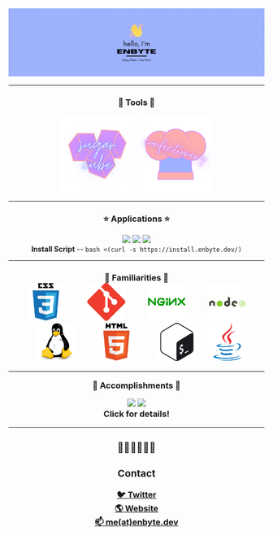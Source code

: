 <img src="./assets/banner.gif">

<hr>

<h3 align="center">🔨 Tools 🔨</h3>
<div align="center">  
  <a href="https://www.npmjs.com/package/sugarcube"><img src="https://raw.githubusercontent.com/enbytedev/enbytedev/main/assets/projects/sugarcube.png" height="150px" /></a>
  <a href="https://www.npmjs.com/package/confectionery"><img src="https://raw.githubusercontent.com/enbytedev/enbytedev/main/assets/projects/confectionery.png" height="150px" /></a>
</div>
<hr>
<h3 align="center">⭐️ Applications ⭐️</h3>
<div align="center">  
  <a href="https://github.com/enbytedev/Filing-Saucer"><img src="https://raw.githubusercontent.com/enbytedev/Filing-Saucer/main/PROJECT.png" height="150px" /></a>
  <a href="https://github.com/enbytedev/Anti-Airborne"><img src="https://raw.githubusercontent.com/enbytedev/Anti-Airborne/main/PROJECT.png" height="150px" /></a>
   <a href="https://github.com/enbytedev/YourBot"><img src="https://raw.githubusercontent.com/enbytedev/YourBot/master/PROJECT.png" height="150px" /></a>
</div>
<div align="center"><b>Install Script</b> -- <code>bash <(curl -s https://install.enbyte.dev/)</code></div>
<hr>
<h3 align="center"><b>🤔 Familiarities 🤔</b>
  <div align="center">    
    <a href="https://www.w3.org/Style/CSS/"><img src="https://raw.githubusercontent.com/enbytedev/enbytedev/207f431f7c05cf2046a599b6b01dd274c2220465/assets/icons/css3.svg" height="75px" hspace="20"/></a>
    <a href="https://git-scm.com"><img src="https://raw.githubusercontent.com/enbytedev/enbytedev/207f431f7c05cf2046a599b6b01dd274c2220465/assets/icons/git.svg" height="75px" hspace="20" /></a>
    <a href="https://nginx.org"><img src="https://raw.githubusercontent.com/enbytedev/enbytedev/207f431f7c05cf2046a599b6b01dd274c2220465/assets/icons/nginx.svg" height="75px" hspace="20" /></a>
    <a href="https://nodejs.org/en/"><img src="https://raw.githubusercontent.com/enbytedev/enbytedev/207f431f7c05cf2046a599b6b01dd274c2220465/assets/icons/nodejs.svg" height="75px" hspace="20" /></a>
    <a href="https://www.kernel.org"><img src="https://raw.githubusercontent.com/enbytedev/enbytedev/207f431f7c05cf2046a599b6b01dd274c2220465/assets/icons/linux.svg" height="75px" hspace="20" /></a>
    <a href="https://whatwg.org"><img src="https://raw.githubusercontent.com/enbytedev/enbytedev/207f431f7c05cf2046a599b6b01dd274c2220465/assets/icons/html5.svg" height="75px" hspace="20" /></a>
    <a href="https://www.gnu.org/software/bash/"><img src="https://raw.githubusercontent.com/enbytedev/enbytedev/207f431f7c05cf2046a599b6b01dd274c2220465/assets/icons/gnubash.svg" height="75px" hspace="20" /></a>
    <a href="https://www.oracle.com/java/"><img src="https://raw.githubusercontent.com/enbytedev/enbytedev/7287dabb567084803e3d0d4a49c2c6466f6c21fc/assets/icons/java.svg" height="75px" /></a>
<hr>
<p align="center"><b>🎉 Accomplishments 🎉</b></p>
<a href="https://github.com/c-apex/Mindless-Meditation-2"><img src="https://github.githubassets.com/images/modules/profile/achievements/arctic-code-vault-contributor-default.png" height="100px"></a>
<a href="https://www.freecodecamp.org/certification/enbytedev/javascript-algorithms-and-data-structures"><img src="https://design-style-guide.freecodecamp.org/downloads/fcc_secondary_small.svg" height="100px"></a>
<br><div align="center"><b>Click for details!</b></div>
<hr>
<h3 align="center"><b>🏳️‍🌈🏳️‍⚧️🇺🇦</b></h3>
<h3>Contact</h3>
<a href="https://twitter.com/enbytedev/">🐦 Twitter</a><br>
<a href="https://enbyte.dev/">🌎 Website</a><br>
<a href="mailto:me@enbyte.dev">📫 me(at)enbyte.dev</a>
